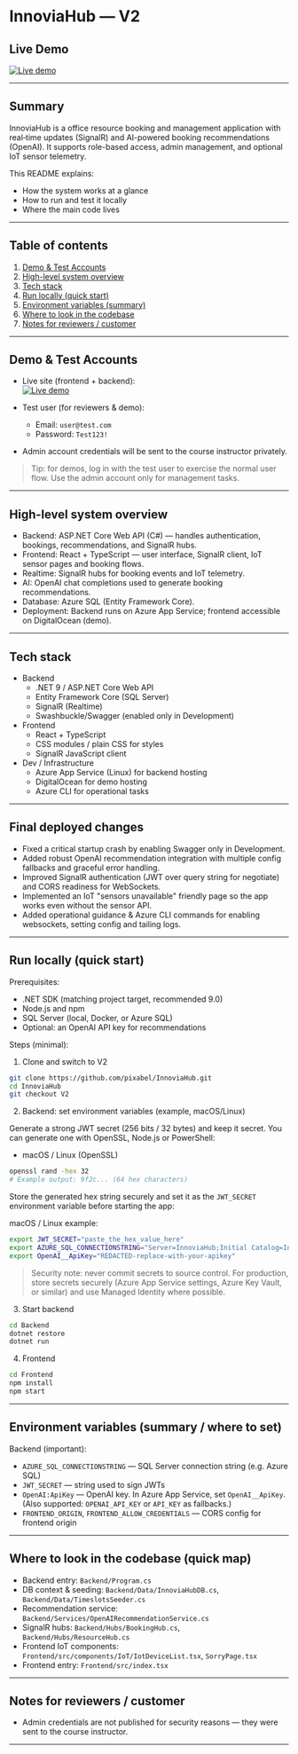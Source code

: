 # InnoviaHub — V2

## Live Demo

[![Live demo](https://img.shields.io/badge/demo-live-brightgreen.svg)](https://innoviahub-8him5.ondigitalocean.app/)

---

## Summary

InnoviaHub is a office resource booking and management application with real‑time updates (SignalR) and AI-powered booking recommendations (OpenAI). It supports role-based access, admin management, and optional IoT sensor telemetry.

This README explains:

- How the system works at a glance
- How to run and test it locally
- Where the main code lives

---

## Table of contents

1. [Demo & Test Accounts](#demo--test-accounts)  
2. [High-level system overview](#high-level-system-overview)  
3. [Tech stack](#tech-stack)  
4. [Run locally (quick start)](#run-locally-quick-start)  
5. [Environment variables (summary)](#environment-variables-summary--where-to-set)  
6. [Where to look in the codebase](#where-to-look-in-the-codebase-quick-map)  
7. [Notes for reviewers / customer](#notes-for-reviewers--customer)

---

## Demo & Test Accounts

- Live site (frontend + backend):  
  [![Live demo](https://img.shields.io/badge/demo-live-brightgreen.svg)](https://innoviahub-8him5.ondigitalocean.app/)

- Test user (for reviewers & demo):
  - Email: `user@test.com`  
  - Password: `Test123!`

- Admin account credentials will be sent to the course instructor privately.

> Tip: for demos, log in with the test user to exercise the normal user flow. Use the admin account only for management tasks.

---

## High-level system overview

- Backend: ASP.NET Core Web API (C#) — handles authentication, bookings, recommendations, and SignalR hubs.  
- Frontend: React + TypeScript — user interface, SignalR client, IoT sensor pages and booking flows.  
- Realtime: SignalR hubs for booking events and IoT telemetry.  
- AI: OpenAI chat completions used to generate booking recommendations.  
- Database: Azure SQL (Entity Framework Core).  
- Deployment: Backend runs on Azure App Service; frontend accessible on DigitalOcean (demo).

---

## Tech stack

- Backend
  - .NET 9 / ASP.NET Core Web API
  - Entity Framework Core (SQL Server)
  - SignalR (Realtime)
  - Swashbuckle/Swagger (enabled only in Development)
- Frontend
  - React + TypeScript
  - CSS modules / plain CSS for styles
  - SignalR JavaScript client
- Dev / Infrastructure
  - Azure App Service (Linux) for backend hosting
  - DigitalOcean for demo hosting
  - Azure CLI for operational tasks

---

## Final deployed changes

- Fixed a critical startup crash by enabling Swagger only in Development.
- Added robust OpenAI recommendation integration with multiple config fallbacks and graceful error handling.
- Improved SignalR authentication (JWT over query string for negotiate) and CORS readiness for WebSockets.
- Implemented an IoT "sensors unavailable" friendly page so the app works even without the sensor API.
- Added operational guidance & Azure CLI commands for enabling websockets, setting config and tailing logs.

---

## Run locally (quick start)

Prerequisites:

- .NET SDK (matching project target, recommended 9.0)
- Node.js and npm
- SQL Server (local, Docker, or Azure SQL)
- Optional: an OpenAI API key for recommendations

Steps (minimal):

1. Clone and switch to V2

```bash
git clone https://github.com/pixabel/InnoviaHub.git
cd InnoviaHub
git checkout V2
```

2. Backend: set environment variables (example, macOS/Linux)

Generate a strong JWT secret (256 bits / 32 bytes) and keep it secret. You can generate one with OpenSSL, Node.js or PowerShell:

- macOS / Linux (OpenSSL)

```bash
openssl rand -hex 32
# Example output: 9f2c... (64 hex characters)
```

Store the generated hex string securely and set it as the `JWT_SECRET` environment variable before starting the app:

macOS / Linux example:

```bash
export JWT_SECRET="paste_the_hex_value_here"
export AZURE_SQL_CONNECTIONSTRING="Server=InnoviaHub;Initial Catalog=InnoviaHub;User ID=sqladmin;Password=ServerTest123!;"
export OpenAI__ApiKey="REDACTED-replace-with-your-apikey"
```

> Security note: never commit secrets to source control. For production, store secrets securely (Azure App Service settings, Azure Key Vault, or similar) and use Managed Identity where possible.

3. Start backend

```bash
cd Backend
dotnet restore
dotnet run
```

4. Frontend

```bash
cd Frontend
npm install
npm start
```

---

## Environment variables (summary / where to set)

Backend (important):

- `AZURE_SQL_CONNECTIONSTRING` — SQL Server connection string (e.g. Azure SQL)
- `JWT_SECRET` — string used to sign JWTs
- `OpenAI:ApiKey` — OpenAI key. In Azure App Service, set `OpenAI__ApiKey`. (Also supported: `OPENAI_API_KEY` or `API_KEY` as fallbacks.)
- `FRONTEND_ORIGIN`, `FRONTEND_ALLOW_CREDENTIALS` — CORS config for frontend origin

---

## Where to look in the codebase (quick map)

- Backend entry: `Backend/Program.cs`
- DB context & seeding: `Backend/Data/InnoviaHubDB.cs`, `Backend/Data/TimeslotsSeeder.cs`
- Recommendation service: `Backend/Services/OpenAIRecommendationService.cs`
- SignalR hubs: `Backend/Hubs/BookingHub.cs`, `Backend/Hubs/ResourceHub.cs`
- Frontend IoT components: `Frontend/src/components/IoT/IotDeviceList.tsx`, `SorryPage.tsx`
- Frontend entry: `Frontend/src/index.tsx`

---

## Notes for reviewers / customer

- Admin credentials are not published for security reasons — they were sent to the course instructor.  

---
